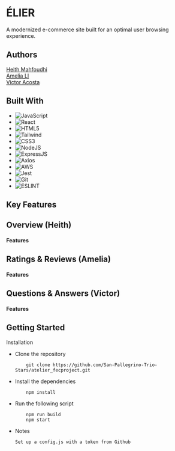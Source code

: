 
# ÉLIER

A modernized e-commerce site built for an optimal user browsing experience.

## Authors

[Heith Mahfoudhi](https://github.com/Heithh)\
[Amelia LI](https://github.com/amelia8872)\
[Victor Acosta](https://github.com/Tonegawa941)


## Built With

* ![JavaScript](https://img.shields.io/badge/JavaScript-323330?style=for-the-badge&logo=javascript&logoColor=F7DF1E)
* ![React](https://img.shields.io/badge/React-20232A?style=for-the-badge&logo=react&logoColor=61DAFB)
* ![HTML5](https://img.shields.io/badge/HTML5-E34F26?style=for-the-badge&logo=html5&logoColor=white)
* ![Tailwind](https://img.shields.io/badge/Tailwind%20CSS-06B6D4.svg?style=for-the-badge&logo=Tailwind-CSS&logoColor=white)
* ![CSS3](https://img.shields.io/badge/CSS3-1572B6?style=for-the-badge&logo=css3&logoColor=white)
* ![NodeJS](https://img.shields.io/badge/Node.js-43853D?style=for-the-badge&logo=node.js&logoColor=white)
* ![ExpressJS](https://img.shields.io/badge/Express.js-404D59?style=for-the-badge)
* ![Axios](https://img.shields.io/badge/Axios-5A29E4.svg?style=for-the-badge&logo=Axios&logoColor=white)
* ![AWS](https://img.shields.io/badge/Amazon_AWS-232F3E?style=for-the-badge&logo=amazon-aws&logoColor=white)
* ![Jest](https://img.shields.io/badge/Jest-C21325?style=for-the-badge&logo=jest&logoColor=white)
* ![Git](https://img.shields.io/badge/GIT-E44C30?style=for-the-badge&logo=git&logoColor=white)
* ![ESLINT](https://img.shields.io/badge/eslint-3A33D1?style=for-the-badge&logo=eslint&logoColor=white)

## Key Features

## Overview (Heith)
#### Features

## Ratings & Reviews (Amelia)
#### Features

## Questions & Answers (Victor)
#### Features

## Getting Started

Installation
- Clone the repository
    ```
        git clone https://github.com/San-Pallegrino-Trio-Stars/atelier_fecproject.git
    ```
- Install the dependencies
    ```
        npm install
    ```
- Run the following script
    ```
        npm run build
        npm start
    ```
- Notes
    ```
    Set up a config.js with a token from Github
    ```